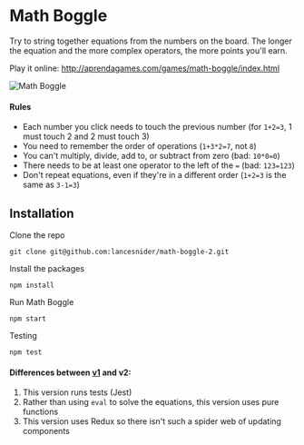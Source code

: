 # Math Boggle

Try to string together equations from the numbers on the board. The longer the equation and the more complex operators, the more points you'll earn. 

Play it online: http://aprendagames.com/games/math-boggle/index.html

![Math Boggle](https://cloud.githubusercontent.com/assets/3202211/19062510/037f6c0a-89b8-11e6-867f-a9b160715d44.gif)

#### Rules

- Each number you click needs to touch the previous number (for `1+2=3`, 1 must touch 2 and 2 must touch 3)
- You need to remember the order of operations (`1+3*2=7`, not `8`)
- You can't multiply, divide, add to, or subtract from zero (bad: `10*0=0`)
- There needs to be at least one operator to the left of the `=` (bad: `123=123`)
- Don't repeat equations, even if they're in a different order (`1+2=3` is the same as `3-1=3`)

## Installation

Clone the repo 
```shell
git clone git@github.com:lancesnider/math-boggle-2.git
```
Install the packages
```shell
npm install
```
Run Math Boggle
```shell
npm start
```
Testing
```shell
npm test
```

#### Differences between [v1](https://github.com/lancesnider/math-boggle) and v2: 

1. This version runs tests (Jest)
2. Rather than using `eval` to solve the equations, this version uses pure functions
3. This version uses Redux so there isn't such a spider web of updating components
